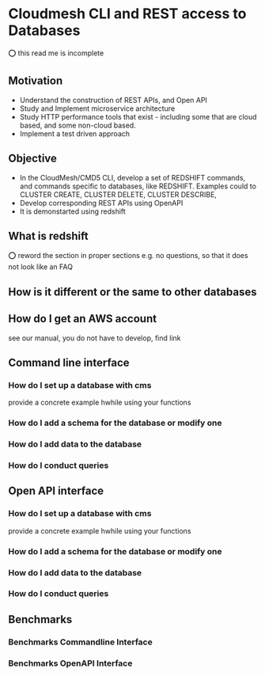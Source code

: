# Cloudmesh CLI and REST access to Databases


:o: this read me is incomplete

## Motivation

* Understand the construction of REST APIs, and Open API
* Study and Implement microservice architecture 
* Study HTTP performance tools that exist - including some that are cloud based, and some non-cloud based.
* Implement a test driven approach

## Objective

* In the CloudMesh/CMD5 CLI, develop a set of REDSHIFT commands, and commands specific to databases, like REDSHIFT. Examples could to CLUSTER CREATE, CLUSTER DELETE, CLUSTER DESCRIBE, 
* Develop corresponding REST APIs using OpenAPI
* It is demonstarted using redshift

## What is redshift

:o: reword the section in proper sections e.g. no questions, so that it does not look like an FAQ

## How is it different or the same to other databases

## How do I get an AWS account

see our manual, you do not have to develop, find link

## Command line interface

### How do I set up a database with cms

provide a concrete example hwhile using your functions

### How do I add a schema for the database or modify one

### How do I add data to the database

### How do I conduct queries

## Open API interface

### How do I set up a database with cms

provide a concrete example hwhile using your functions

### How do I add a schema for the database or modify one

### How do I add data to the database

### How do I conduct queries

## Benchmarks

### Benchmarks Commandline Interface

### Benchmarks OpenAPI Interface











